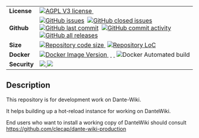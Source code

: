 <table border=0 style="border-collapse: collapse;">
  <tr>
    <td><b>License</b></td>
    <td><a href=""><img alt="AGPL V3 license" src="https://img.shields.io/badge/License-AGPL%20v3-blue.svg">&nbsp;</a></td>
  </tr>
  <tr>
    <td><b>Github</b></td>
    <td><a href=""><img alt="GitHub issues" src="https://img.shields.io/github/issues/clecap/dante-wiki"></a>&nbsp;
<a href=""><img alt="GitHub closed issues" src="https://img.shields.io/github/issues-closed/clecap/dante-wiki"></a>&nbsp;
<a href=""><img alt="GitHub last commit" src="https://img.shields.io/github/last-commit/clecap/dante-wiki"></a>&nbsp;
<a href=""><img alt="GitHub commit activity" src="https://img.shields.io/github/commit-activity/m/clecap/dante-wiki"></a>&nbsp;
<a href=""><img alt="GitHub all releases" src="https://img.shields.io/github/downloads/clecap/dante-wiki/total"></a></td>
  </tr>
  <tr>
    <td><b>Size</b></td>
    <td>
      <a href=""><img alt="Repository code size" src="https://img.shields.io/github/languages/code-size/clecap/dante-wiki">&nbsp;</a>
      <a href=""><img alt="Repository LoC" src="https://sloc.xyz/github/clecap/dante-wiki/"></a></td>
  </tr>
  <tr>
    <td><b>Docker</b></td>
    <td><a href=""><img alt="Docker Image Version" src="https://img.shields.io/docker/v/clecap/lap?sort=date&label=Pulls%20for%20Lap">&nbsp;</a>
<a href=""><img alt="" src="https://img.shields.io/docker/image-size/clecap/lap?sort=date&label=Image%20size%20for%20Lap">&nbsp;</a>
<a href=""><img alt="" src="https://img.shields.io/docker/stars/clecap/lap">&nbsp;</a>
<a>  <img alt="Docker Automated build" src="https://img.shields.io/docker/automated/clecap/lap"></a></td>
  </tr>
  <tr>
     <td><b>Security</b></td>
     <td>
       <a href="https://github.com/clecap/dante-wiki/blob/master/doc/sbom.json"><img src="https://img.shields.io/badge/SBOM-available-brightgreen?label=SBOM%20of%20lap">
       <img src="https://img.shields.io/endpoint?url=https://raw.githubusercontent.com/clecap/dante-wiki/main/scan_results.json">
    </td>
  </tr>
</table>



## Description

This repository is for development work on Dante-Wiki.

It helps building up a hot-reload instance for working on DanteWiki.

End users who want to install a working copy of DanteWiki should consult https://github.com/clecap/dante-wiki-production



